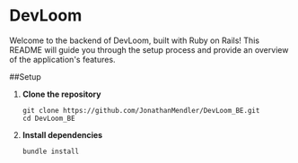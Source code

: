 # DevLoom
Welcome to the backend of DevLoom, built with Ruby on Rails! This README will guide you through the setup process and provide an overview of the application's features.

##Setup
1. **Clone the repository**
   ```
   git clone https://github.com/JonathanMendler/DevLoom_BE.git
   cd DevLoom_BE
   ```
2. **Install dependencies**
   ```
   bundle install
   ```

